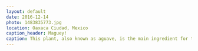 ```yaml
---
layout: default
date: 2016-12-14
photo: 1483835773.jpg
location: Oaxaca Ciudad, Mexico
caption_header: Maguey!
caption: This plant, also known as aguave, is the main ingredient for the Tequila and Mezcal alcohols!
---
```

